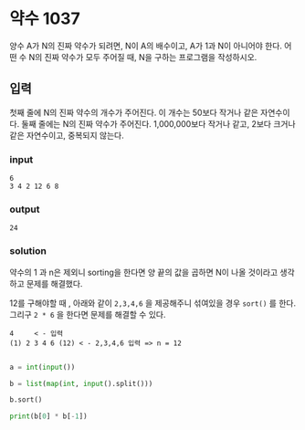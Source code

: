 # 약수 1037

양수 A가 N의 진짜 약수가 되려면, N이 A의 배수이고, A가 1과 N이 아니어야 한다. 어떤 수 N의 진짜 약수가 모두 주어질 때, N을 구하는 프로그램을 작성하시오.

## 입력

첫째 줄에 N의 진짜 약수의 개수가 주어진다. 이 개수는 50보다 작거나 같은 자연수이다. 둘째 줄에는 N의 진짜 약수가 주어진다. 1,000,000보다 작거나 같고, 2보다 크거나 같은 자연수이고, 중복되지 않는다.

### input

```
6
3 4 2 12 6 8
```

### output

```
24
```

### solution

약수의 1 과 n은 제외니 sorting을 한다면 양 끝의 값을 곱하면 N이 나올 것이라고 생각하고 문제를 해결했다.

12를 구해야할 때 , 아래와 같이 `2,3,4,6` 을 제공해주니 섞여있을 경우 `sort()` 를 한다. 그리구 `2 * 6` 을 한다면 문제를 해결할 수 있다.

```
4     < - 입력
(1) 2 3 4 6 (12) < - 2,3,4,6 입력 => n = 12

```

```python

a = int(input())

b = list(map(int, input().split()))

b.sort()

print(b[0] * b[-1])
```
